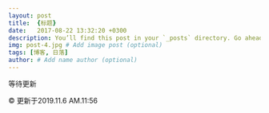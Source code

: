 ```yaml
---
layout: post
title:  {标题}
date:   2017-08-22 13:32:20 +0300
description: You’ll find this post in your `_posts` directory. Go ahead and edit it and re-build the site to see your changes. # Add post description (optional)
img: post-4.jpg # Add image post (optional)
tags: [博客, 日落]
author: # Add name author (optional)
---
```

 等待更新
	<div class="footer">
		&copy; 更新于2019.11.6 AM.11:56
    </div>


[jekyll-docs]: https://jekyllrb.com/docs/home
[jekyll-gh]:   https://github.com/jekyll/jekyll
[jekyll-talk]: https://talk.jekyllrb.com/
